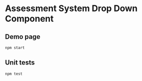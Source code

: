 # Assessment System Drop Down Component

## Demo page

```shell
npm start
```

## Unit tests

```shell
npm test
```